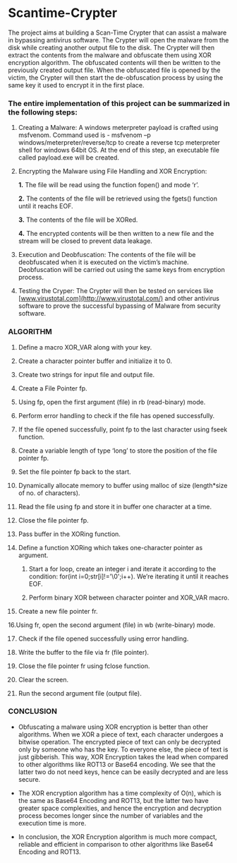 # Scantime-Crypter
The project aims at building a Scan-Time Crypter that can assist a malware in bypassing antivirus software. The Crypter will open the malware from the disk while creating another output file to the disk. The Crypter will then extract the contents from the malware and obfuscate them using XOR encryption algorithm. The obfuscated contents will then be written to the previously created output file. When the obfuscated file is opened by the victim, the Crypter will then start the de-obfuscation process by using the same key it used to encrypt it in the first place. 

### The entire implementation of this project can be summarized in the following steps:

1. Creating a Malware: A windows meterpreter payload is crafted using msfvenom. Command used is - msfvenom –p     windows/meterpreter/reverse/tcp to create a reverse tcp meterpreter shell for windows 64bit OS. At the end of this step, an executable file called payload.exe will be created.

2. Encrypting the Malware using File Handling and XOR Encryption:

   **1.**   The file will be read using the function fopen() and mode ‘r’. 

   **2.**   The contents of the file will be retrieved using the fgets() function until it reachs EOF. 

   **3.**   The contents of the file will be XORed.

   **4.**   The encrypted contents will be then written to a new file and the stream will be closed to prevent data leakage.

3. Execution and Deobfuscation: The contents of the file will be deobfuscated when it is executed on the victim’s machine. Deobfuscation will be carried out using the same keys from encryption process.

4. Testing the Cryper: The Crypter will then be tested on services like [www.virustotal.com](http://www.virustotal.com/) and other antivirus software to prove the successful bypassing of Malware from security software.

 

### **ALGORITHM**

1. Define a macro XOR_VAR along with your key.
2. Create a character pointer buffer and initialize it to 0.

3. Create two strings for input file and output file.

4. Create a File Pointer fp.

5. Using fp, open the first argument (file) in rb (read-binary) mode.

6. Perform error handling to check if the file has opened successfully. 

7. If the file opened successfully, point fp to the last character using fseek function.

8. Create a variable length of type ‘long’ to store the position of the file pointer fp. 

9. Set the file pointer fp back to the start.

10. Dynamically allocate memory to buffer using malloc of size (length*size of no. of    characters).

11. Read the file using fp and store it in buffer one character at a time. 

12. Close the file pointer fp.

13. Pass buffer in the XORing function.

14. Define a function XORing which takes one-character pointer as argument.

    1. Start a for loop, create an integer i and iterate it according to the condition: for(int i=0;str[i]!='\0';i++). We’re iterating it until it reaches EOF.

    2. Perform binary XOR between character pointer and XOR_VAR macro.

15. Create a new file pointer fr.

16.Using fr, open the second argument (file) in wb (write-binary) mode.

17. Check if the file opened successfully using error handling.

18. Write the buffer to the file via fr (file pointer). 

19. Close the file pointer fr using fclose function. 

20. Clear the screen.

21. Run the second argument file (output file).


### CONCLUSION

- Obfuscating a malware using XOR encryption is better than other algorithms. When we XOR a piece of text, each character undergoes a bitwise operation. The encrypted piece of text can only be decrypted only by someone who has the key. To everyone else, the piece of text is just gibberish. This way, XOR Encryption takes the lead when compared to other algorithms like ROT13 or Base64 encoding. We see that the latter two do not need keys, hence can be easily decrypted and are less secure.

- The XOR encryption algorithm has a time complexity of O(n), which is the same as Base64 Encoding and ROT13, but the latter two have greater space complexities, and hence the encryption and decryption process becomes longer since the number of variables and the execution time is more. 

- In conclusion, the XOR Encryption algorithm is much more compact, reliable and efficient in comparison to other algorithms like Base64 Encoding and ROT13. 
